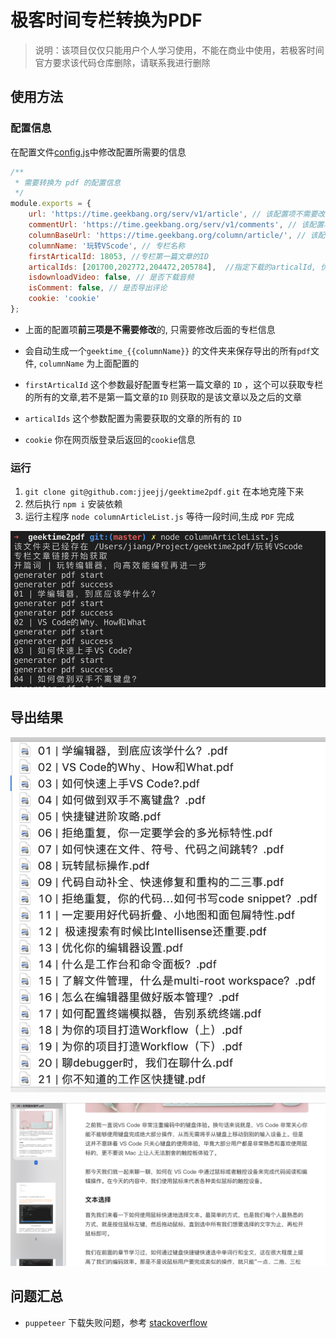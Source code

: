 # 极客时间专栏转换为PDF

>说明：该项目仅仅只能用户个人学习使用，不能在商业中使用，若极客时间官方要求该代码仓库删除，请联系我进行删除

## 使用方法

### 配置信息

在配置文件[config.js](./config,js)中修改配置所需要的信息

```js
/**
 * 需要转换为 pdf 的配置信息 
 */
module.exports = {
    url: 'https://time.geekbang.org/serv/v1/article', // 该配置项不需要改动
    commentUrl: 'https://time.geekbang.org/serv/v1/comments', // 该配置项不需要改动
    columnBaseUrl: 'https://time.geekbang.org/column/article/', // 该配置项不需要改动
    columnName: '玩转VScode', // 专栏名称
    firstArticalId: 18053, //专栏第一篇文章的ID
    articalIds: [201700,202772,204472,205784],  //指定下载的articalId, 优先级更高, 配置后firstArticalId配置将失效
    isdownloadVideo: false, // 是否下载音频
    isComment: false, // 是否导出评论
    cookie: 'cookie'
};
```

* 上面的配置项**前三项是不需要修改**的, 只需要修改后面的专栏信息

* 会自动生成一个`geektime_{{columnName}}` 的文件夹来保存导出的所有`pdf`文件, `columnName` 为上面配置的

* `firstArticalId` 这个参数最好配置专栏第一篇文章的 `ID` ，这个可以获取专栏的所有的文章,若不是第一篇文章的`ID` 则获取的是该文章以及之后的文章

* `articalIds` 这个参数配置为需要获取的文章的所有的 `ID`

* `cookie` 你在网页版登录后返回的`cookie`信息

### 运行

1. `git clone git@github.com:jjeejj/geektime2pdf.git` 在本地克隆下来
2. 然后执行 `npm i` 安装依赖
3. 运行主程序 `node columnArticleList.js` 等待一段时间,生成 `PDF` 完成

![](./image/geektime_run.png)

## 导出结果

![](./image/geektime_VScode_filelist.png)

![](./image/geektime_file_content.png)

## 问题汇总

* `puppeteer` 下载失败问题，参考 [stackoverflow](https://stackoverflow.com/questions/53997175/puppeteer-error-chromium-revision-is-not-downloaded)